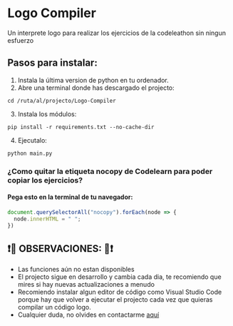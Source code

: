 # Logo Compiler
Un interprete logo para realizar los ejercicios de la codeleathon sin ningun esfuerzo
## Pasos para instalar:
1. Instala la última version de python en tu ordenador.
2. Abre una terminal donde has descargado el projecto:
```shell
cd /ruta/al/projecto/Logo-Compiler
```
3. Instala los módulos:
```shell
pip install -r requirements.txt --no-cache-dir
```
4. Ejecutalo:
```shell
python main.py
```
### ¿Como quitar la etiqueta nocopy de Codelearn para poder copiar los ejercicios?
#### Pega esto en la terminal de tu navegador:
```javascript
document.querySelectorAll("nocopy").forEach(node => {
  node.innerHTML = " ";
})
```

## ❗🔴 OBSERVACIONES: 🔴❗
- Las funciones aún no estan disponibles
- El projecto sigue en desarrollo y cambia cada dia, te recomiendo que mires si hay nuevas actualizaciones a menudo
- Recomiendo instalar algun editor de código como Visual Studio Code porque hay que volver a ejecutar el projecto cada vez que quieras compilar un código logo.
- Cualquier duda, no olvides en contactarme <a href="http://oriol.22web.org/" target="_blank">aquí</a>


